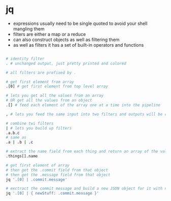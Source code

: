 # jq

- expressions usually need to be single quoted to avoid your shell mangling them
- filters are either a map or a reduce
- can also construct objects as well as filtering them
- as well as filters it has a set of built-in operators and functions

```bash

# identity filter
. # unchanged output, just pretty printed and colored

# all filters are prefixed by .

# get first element from array
.[0] # get first element from top level array

# lets you get all the values from an array
# OR get all the values from an object
.[] # feed each element of the array one at a time into the pipeline

, # lets you feed the same input into two filters and outputs will be concatenated

# combine twi filters
| # lets you build up filters
.a.b.c
# same as
.a | .b | .c

# extract the name field from each thing and return an array of the values
.things[].name

# get first element of array
# then get the .commit field from that object
# then get the .message field from that object
jq '.[0] | .commit.message'

# exctract the commit message and build a new JSON object for it with newStuff as a key
jq '.[0] | { newStuff: .commit.message }'
```
